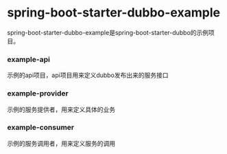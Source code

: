 # spring-boot-starter-dubbo-example
spring-boot-starter-dubbo-example是spring-boot-starter-dubbo的示例项目。

### example-api
示例的api项目，api项目用来定义dubbo发布出来的服务接口

### example-provider 
示例的服务提供者，用来定义具体的业务

### example-consumer
示例的服务调用者，用来定义服务的调用

